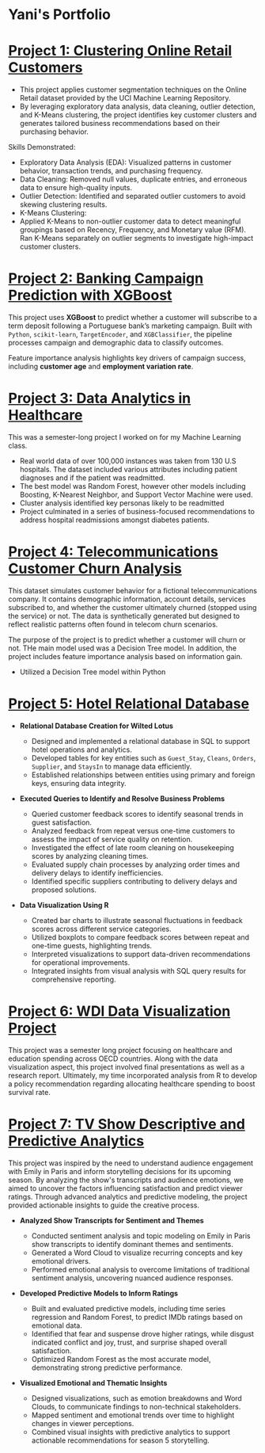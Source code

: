 # Yani's Portfolio

# [Project 1: Clustering Online Retail Customers](https://github.com/yani-iben/online-retail-clustering-practice)
* This project applies customer segmentation techniques on the Online Retail dataset provided by the UCI Machine Learning Repository.
* By leveraging exploratory data analysis, data cleaning, outlier detection, and K-Means clustering, the project identifies key customer clusters and generates tailored business recommendations based on their purchasing behavior.


Skills Demonstrated:

- Exploratory Data Analysis (EDA): Visualized patterns in customer behavior, transaction trends, and purchasing frequency.
- Data Cleaning: Removed null values, duplicate entries, and erroneous data to ensure high-quality inputs.
- Outlier Detection: Identified and separated outlier customers to avoid skewing clustering results.
- K-Means Clustering:
- Applied K-Means to non-outlier customer data to detect meaningful groupings based on Recency, Frequency, and Monetary value (RFM).
Ran K-Means separately on outlier segments to investigate high-impact customer clusters.

# [Project 2: Banking Campaign Prediction with XGBoost](https://github.com/yani-iben/Banking-XGBoost/blob/main/%20XGBoost%20Bank%20Marketing.ipynb)

This project uses **XGBoost** to predict whether a customer will subscribe to a term deposit following a Portuguese bank’s marketing campaign. Built with `Python`, `scikit-learn`, `TargetEncoder`, and `XGBClassifier`, the pipeline processes campaign and demographic data to classify outcomes.

Feature importance analysis highlights key drivers of campaign success, including **customer age** and **employment variation rate**.

# [Project 3: Data Analytics in Healthcare](https://github.com/yani-iben/Data-Analytics-in-Healthcare)
This was a semester-long project I worked on for my Machine Learning class. 

* Real world data of over 100,000 instances was taken from 130 U.S hospitals. The dataset included various attributes including patient diagnoses and if the patient was readmitted.
* The best model was Random Forest, however other models including Boosting, K-Nearest Neighbor, and Support Vector Machine were used.
* Cluster analysis identified key personas likely to be readmitted
* Project culminated in a series of business-focused recommendations to address hospital readmissions amongst diabetes patients.

# [Project 4: Telecommunications Customer Churn Analysis](https://github.com/yani-iben/Customer-Churn-Decision-Tree-Analysis)

This dataset simulates customer behavior for a fictional telecommunications company. It contains demographic information, account details, services subscribed to, and whether the customer ultimately churned (stopped using the service) or not. The data is synthetically generated but designed to reflect realistic patterns often found in telecom churn scenarios.

The purpose of the project is to predict whether a customer will churn or not. THe main model used was a Decision Tree model. In addition, the project includes feature importance analysis based on information gain.

* Utilized a Decision Tree model within Python

# [Project 5: Hotel Relational Database](https://github.com/yani-iben/Hotel-Customer-Satisfaction/tree/main)

- **Relational Database Creation for Wilted Lotus**  
  - Designed and implemented a relational database in SQL to support hotel operations and analytics.  
  - Developed tables for key entities such as `Guest_Stay`, `Cleans`, `Orders`, `Supplier`, and `StaysIn` to manage data efficiently.  
  - Established relationships between entities using primary and foreign keys, ensuring data integrity.

- **Executed Queries to Identify and Resolve Business Problems**  
  - Queried customer feedback scores to identify seasonal trends in guest satisfaction.  
  - Analyzed feedback from repeat versus one-time customers to assess the impact of service quality on retention.  
  - Investigated the effect of late room cleaning on housekeeping scores by analyzing cleaning times.  
  - Evaluated supply chain processes by analyzing order times and delivery delays to identify inefficiencies.  
  - Identified specific suppliers contributing to delivery delays and proposed solutions.

- **Data Visualization Using R**  
  - Created bar charts to illustrate seasonal fluctuations in feedback scores across different service categories.  
  - Utilized boxplots to compare feedback scores between repeat and one-time guests, highlighting trends.  
  - Interpreted visualizations to support data-driven recommendations for operational improvements.  
  - Integrated insights from visual analysis with SQL query results for comprehensive reporting.  

# [Project 6: WDI Data Visualization Project](https://github.com/yani-iben/WDI-Healthcare)

This project was a semester long project focusing on healthcare and education spending across OECD countries. Along with the data visualization aspect, this project involved final presentations as well as a research report. Ultimately, my time incorporated analysis from R to develop a policy recommendation regarding allocating healthcare spending to boost survival rate.

# [Project 7: TV Show Descriptive and Predictive Analytics](https://github.com/yani-iben/TV-Show-Predictive-Modeling/tree/main)

This project was inspired by the need to understand audience engagement with Emily in Paris and inform storytelling decisions for its upcoming season. By analyzing the show's transcripts and audience emotions, we aimed to uncover the factors influencing satisfaction and predict viewer ratings. Through advanced analytics and predictive modeling, the project provided actionable insights to guide the creative process.

- **Analyzed Show Transcripts for Sentiment and Themes**
  - Conducted sentiment analysis and topic modeling on Emily in Paris show transcripts to identify dominant themes and sentiments.
  - Generated a Word Cloud to visualize recurring concepts and key emotional drivers.
  - Performed emotional analysis to overcome limitations of traditional sentiment analysis, uncovering nuanced audience responses.

- **Developed Predictive Models to Inform Ratings**
  - Built and evaluated predictive models, including time series regression and Random Forest, to predict IMDb ratings based on   emotional data.
  - Identified that fear and suspense drove higher ratings, while disgust indicated conflict and joy, trust, and surprise shaped overall satisfaction.
  - Optimized Random Forest as the most accurate model, demonstrating strong predictive performance.

- **Visualized Emotional and Thematic Insights**
  - Designed visualizations, such as emotion breakdowns and Word Clouds, to communicate findings to non-technical stakeholders.
  - Mapped sentiment and emotional trends over time to highlight changes in viewer perceptions.
  - Combined visual insights with predictive analytics to support actionable recommendations for season 5 storytelling.
 


